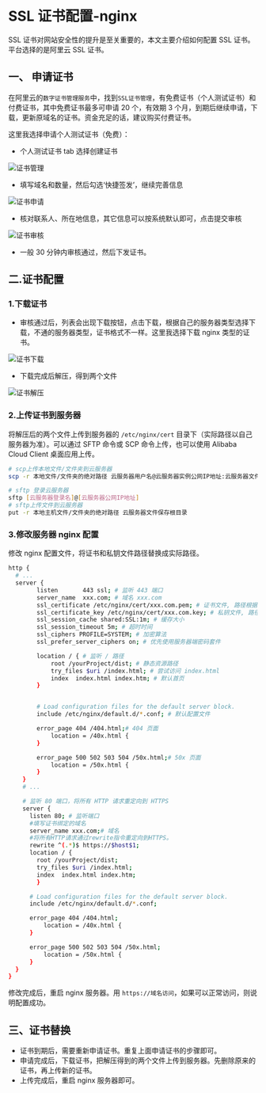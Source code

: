 # SSL 证书配置-nginx

SSL 证书对网站安全性的提升是至关重要的，本文主要介绍如何配置 SSL 证书。平台选择的是阿里云 SSL 证书。

## 一、 申请证书

在阿里云的`数字证书管理服务`中，找到`SSL证书管理`，有免费证书（个人测试证书）和付费证书，其中免费证书最多可申请 20 个，有效期 3 个月，到期后继续申请，下载，更新原域名的证书。资金充足的话，建议购买付费证书。

这里我选择申请个人测试证书（免费）：

- 个人测试证书 tab 选择创建证书

![证书管理](https://blog.mocaii.cn/ssl/证书管理.png)

- 填写域名和数量，然后勾选‘快捷签发’，继续完善信息

![证书申请](https://blog.mocaii.cn/ssl/证书申请.png)

- 核对联系人、所在地信息，其它信息可以按系统默认即可，点击提交审核

![证书审核](https://blog.mocaii.cn/ssl/证书审核.png)

- 一般 30 分钟内审核通过，然后下发证书。

## 二.证书配置

### 1.下载证书

- 审核通过后，列表会出现下载按钮，点击下载，根据自己的服务器类型选择下载，不通的服务器类型，证书格式不一样。这里我选择下载 nginx 类型的证书。

![证书下载](https://blog.mocaii.cn/ssl/证书下载.png)

- 下载完成后解压，得到两个文件

![证书解压](https://blog.mocaii.cn/ssl/证书解压.png)

### 2.上传证书到服务器

将解压后的两个文件上传到服务器的 `/etc/nginx/cert` 目录下（实际路径以自己服务器为准）。可以通过 SFTP 命令或 SCP 命令上传，也可以使用 Alibaba Cloud Client 桌面应用上传。

```bash
# scp上传本地文件/文件夹到云服务器
scp -r 本地文件/文件夹的绝对路径 云服务器用户名@云服务器实例公网IP地址:云服务器文件保存根目录

# sftp 登录云服务器
sftp [云服务器登录名]@[云服务器公网IP地址]
# sftp上传文件到云服务器
put -r 本地主机文件/文件夹的绝对路径 云服务器文件保存根目录
```

### 3.修改服务器 nginx 配置

修改 nginx 配置文件，将证书和私钥文件路径替换成实际路径。

```bash
http {
  # ...
  server {
        listen       443 ssl; # 监听 443 端口
        server_name  xxx.com; # 域名 xxx.com
        ssl_certificate /etc/nginx/cert/xxx.com.pem; # 证书文件, 路径根据实际情况填写
        ssl_certificate_key /etc/nginx/cert/xxx.com.key; # 私钥文件, 路径根据实际情况填写
        ssl_session_cache shared:SSL:1m; # 缓存大小
        ssl_session_timeout 5m; # 超时时间
        ssl_ciphers PROFILE=SYSTEM; # 加密算法
        ssl_prefer_server_ciphers on; # 优先使用服务器端密码套件

        location / { # 监听 / 路径
            root /yourProject/dist; # 静态资源路径
            try_files $uri /index.html; # 尝试访问 index.html
            index  index.html index.htm; # 默认首页
        }


        # Load configuration files for the default server block.
        include /etc/nginx/default.d/*.conf; # 默认配置文件

        error_page 404 /404.html;# 404 页面
            location = /40x.html {
        }

        error_page 500 502 503 504 /50x.html;# 50x 页面
            location = /50x.html {
        }
    }
    # ...

    # 监听 80 端口，将所有 HTTP 请求重定向到 HTTPS
    server {
      listen 80; # 监听端口
      #填写证书绑定的域名
      server_name xxx.com;# 域名
      #将所有HTTP请求通过rewrite指令重定向到HTTPS。
      rewrite ^(.*)$ https://$host$1;
      location / {
        root /yourProject/dist;
        try_files $uri /index.html;
        index  index.html index.htm;
        }

      # Load configuration files for the default server block.
      include /etc/nginx/default.d/*.conf;

      error_page 404 /404.html;
          location = /40x.html {
      }

      error_page 500 502 503 504 /50x.html;
          location = /50x.html {
      }
  }
}
```

修改完成后，重启 nginx 服务器。用 `https://域名访问`，如果可以正常访问，则说明配置成功。

## 三、证书替换

- 证书到期后，需要重新申请证书。重复上面申请证书的步骤即可。
- 申请完成后，下载证书，把解压得到的两个文件上传到服务器。先删除原来的证书，再上传新的证书。
- 上传完成后，重启 nginx 服务器即可。

